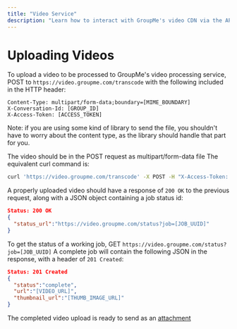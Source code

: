 ```yaml
---
title: "Video Service"
description: "Learn how to interact with GroupMe's video CDN via the API."
---
```


# Uploading Videos
To upload a video to be processed to GroupMe's video processing service, POST to `https://video.groupme.com/transcode` with the  following included in the HTTP header:

```linenums="1"
Content-Type: multipart/form-data;boundary=[MIME_BOUNDARY]
X-Conversation-Id: [GROUP_ID]
X-Access-Token: [ACCESS_TOKEN]
```

Note: if you are using some kind of library to send the file, you shouldn't have to worry about the content type, as the library should handle that part for you.

The video should be in the POST request as multipart/form-data file
The equivalent curl command is: 

```bash linenums="1"
curl 'https://video.groupme.com/transcode' -X POST -H "X-Access-Token: [ACCESS_TOKEN]" -H "X-Conversation-Id: [GROUP_ID]" --form file="@[FILE_NAME]"
```

A properly uploaded video should have a response of `200 OK` to the previous request, along with a JSON object containing a job status id:
```json linenums="1" title="HTTP Response"
Status: 200 OK
{
  "status_url":"https://video.groupme.com/status?job=[JOB_UUID]"
}
```

To get the status of a working job, GET `https://video.groupme.com/status?job=[JOB_UUID]`
A complete job will contain the following JSON in the response, with a header of `201 Created`:
```json linenums="1" title="HTTP Response"
Status: 201 Created
{
  "status":"complete",
  "url":"[VIDEO_URL]",
  "thumbnail_url":"[THUMB_IMAGE_URL]"
}
```

The completed video upload is ready to send as an [attachment](../common/attachments.md)
